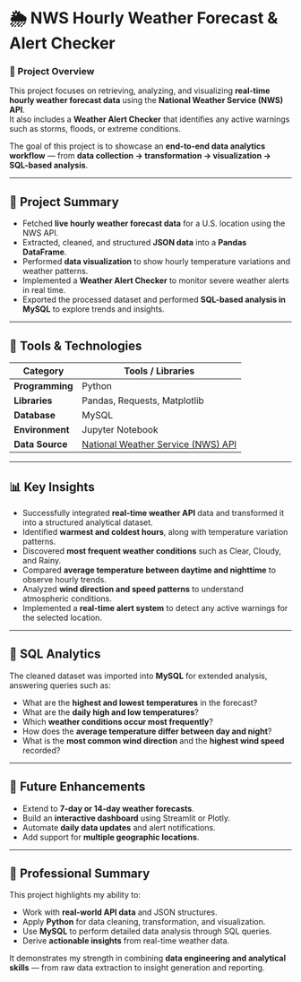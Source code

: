 # 🌦️ NWS Hourly Weather Forecast & Alert Checker  

### 📘 Project Overview  
This project focuses on retrieving, analyzing, and visualizing **real-time hourly weather forecast data** using the **National Weather Service (NWS) API**.  
It also includes a **Weather Alert Checker** that identifies any active warnings such as storms, floods, or extreme conditions.  

The goal of this project is to showcase an **end-to-end data analytics workflow** — from **data collection → transformation → visualization → SQL-based analysis**.

---

## 🎯 Project Summary  

- Fetched **live hourly weather forecast data** for a U.S. location using the NWS API.  
- Extracted, cleaned, and structured **JSON data** into a **Pandas DataFrame**.  
- Performed **data visualization** to show hourly temperature variations and weather patterns.  
- Implemented a **Weather Alert Checker** to monitor severe weather alerts in real time.  
- Exported the processed dataset and performed **SQL-based analysis in MySQL** to explore trends and insights.  

---

## 🧰 Tools & Technologies  

| Category | Tools / Libraries |
|-----------|-------------------|
| **Programming** | Python |
| **Libraries** | Pandas, Requests, Matplotlib |
| **Database** | MySQL |
| **Environment** | Jupyter Notebook |
| **Data Source** | [National Weather Service (NWS) API](https://www.weather.gov/documentation/services-web-api) |

---

## 📊 Key Insights  

- Successfully integrated **real-time weather API** data and transformed it into a structured analytical dataset.  
- Identified **warmest and coldest hours**, along with temperature variation patterns.  
- Discovered **most frequent weather conditions** such as Clear, Cloudy, and Rainy.  
- Compared **average temperature between daytime and nighttime** to observe hourly trends.  
- Analyzed **wind direction and speed patterns** to understand atmospheric conditions.  
- Implemented a **real-time alert system** to detect any active warnings for the selected location.  

---

## 💾 SQL Analytics  

The cleaned dataset was imported into **MySQL** for extended analysis, answering queries such as:
- What are the **highest and lowest temperatures** in the forecast?  
- What are the **daily high and low temperatures**?  
- Which **weather conditions occur most frequently**?  
- How does the **average temperature differ between day and night**?  
- What is the **most common wind direction** and the **highest wind speed** recorded?  

---

## 🔮 Future Enhancements  

- Extend to **7-day or 14-day weather forecasts**.  
- Build an **interactive dashboard** using Streamlit or Plotly.  
- Automate **daily data updates** and alert notifications.  
- Add support for **multiple geographic locations**.   

---

## 💼 Professional Summary  

This project highlights my ability to:  
- Work with **real-world API data** and JSON structures.  
- Apply **Python** for data cleaning, transformation, and visualization.  
- Use **MySQL** to perform detailed data analysis through SQL queries.  
- Derive **actionable insights** from real-time weather data.  

It demonstrates my strength in combining **data engineering and analytical skills** — from raw data extraction to insight generation and reporting.
